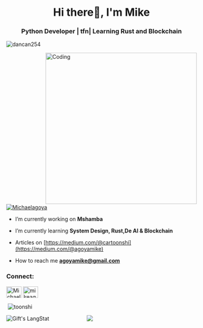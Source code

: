 <h1 align="center">Hi there👋, I'm Mike</h1>

<h3 align="center"> Python Developer | tfn| Learning Rust and Blockchain</h3>

<p align="left"> <img src="https://komarev.com/ghpvc/?username=toonshi&label=Profile%20views&color=0e75b6&style=flat" alt="dancan254" /> </p>
<img align="right" alt="Coding" width="400" src="https://media.tenor.com/rePDfDWO3XoAAAAd/hacking.gif">

<p align="left"> <a href="https://twitter.com/MichaelAgoya" target="blank"><img src="https://img.shields.io/twitter/follow/Michaelagoya?logo=twitter&style=for-the-badge" alt="Michaelagoya" /></a> </p>

- I’m currently working on **Mshamba**
- I’m currently learning **System Design, Rust,De AI & Blockchain**



- Articles on [https://medium.com/@cartoonshi](https://medium.com/@agoyamike)


- How to reach me **agoyamike@gmail.com**



<h3 align="left">Connect:</h3>
<p align="left">
<a href="https://twitter.com/Michaelagoya" target="blank"><img align="center" src="https://raw.githubusercontent.com/rahuldkjain/github-profile-readme-generator/master/src/images/icons/Social/twitter.svg" alt="Michaelagoya" height="30" width="40" /></a>
<a href="https://linkedin.com/in/mikeagoya/" target="blank"><img align="center" src="https://raw.githubusercontent.com/rahuldkjain/github-profile-readme-generator/master/src/images/icons/Social/linked-in-alt.svg" alt="mikeagoya/" height="30" width="40" /></a>

</p>


<p>&nbsp;<img align="center" src="https://github-readme-stats.vercel.app/api?username=toonshi&show_icons=true&locale=en" alt="toonshi" /></p>
<div style="display: flex; justify-content: left; align-items: left; gap: 100px;">
   <img src="https://api.githubtrends.io/user/svg/toonshi/langs?time_range=one_year&theme=dark" alt="Gift's LangStat"/>
   <img src="https://api.githubtrends.io/user/svg/toonshi/repos?time_range=one_year&group=other&theme=dark"/>
   
</div>

